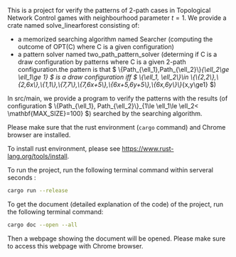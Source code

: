 This is a project for verify the patterns of 2-path cases in Topological Network Control games with neighbourhood parameter $t=1$. We provide a crate named solve_linearforest consisting of:
+  a memorized searching algorithm named Searcher (computing the outcome of OPT(C) where C is a given configuration)
+  a pattern solver named two_path_pattern_solver (determing if C is a draw configuration by patterns where C is a given 2-path configuration.the pattern is that  $ \\{Path_{\ell_1},Path_{\ell_2}\\}_{\ell_2\ge \ell_1\ge 1} $ is a draw configuration iff $ \\{\ell_1, \ell_2\\}\in \\{\\{2,2\\},\\{2,6x\\},\\{1,1\\},\\{7,7\\},\\{7,6x+5\\},\\{6x+5,6y+5\\},\\{6x,6y\\}\\}_{x,y\ge1} $)

In src/main, we provide a program to verify the patterns with the results (of configuration $ \\{Path_{\ell_1}, Path_{\ell_2}\\}_{1\le \ell_1\le \ell_2< \mathbf{MAX\_SIZE}=100} $) searched by the searching algorithm.

Please make sure that the rust environment (`cargo` command) and Chrome browser are installed.

To install rust environment, please see https://www.rust-lang.org/tools/install.

To run the project, run the following terminal command within serveral seconds :

```bash
cargo run --release
```

To get the document (detailed explanation of the code) of the project, run the following terminal command:

```bash
cargo doc --open --all
```

Then a webpage showing the document will be opened. Please make sure to access this webpage with Chrome browser.
